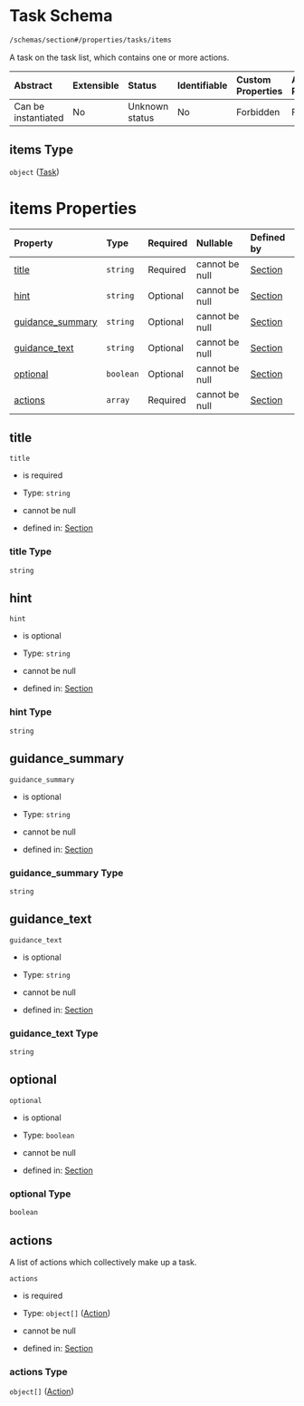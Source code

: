 # Task Schema

```txt
/schemas/section#/properties/tasks/items
```

A task on the task list, which contains one or more actions.

| Abstract            | Extensible | Status         | Identifiable | Custom Properties | Additional Properties | Access Restrictions | Defined In                                                                                      |
| :------------------ | :--------- | :------------- | :----------- | :---------------- | :-------------------- | :------------------ | :---------------------------------------------------------------------------------------------- |
| Can be instantiated | No         | Unknown status | No           | Forbidden         | Forbidden             | none                | [section.schema.json\*](../../app/workflows/schemas/section.schema.json "open original schema") |

## items Type

`object` ([Task](section-properties-tasks-task.md))

# items Properties

| Property                               | Type      | Required | Nullable       | Defined by                                                                                                                                     |
| :------------------------------------- | :-------- | :------- | :------------- | :--------------------------------------------------------------------------------------------------------------------------------------------- |
| [title](#title)                        | `string`  | Required | cannot be null | [Section](section-properties-tasks-task-properties-title.md "/schemas/section#/properties/tasks/items/properties/title")                       |
| [hint](#hint)                          | `string`  | Optional | cannot be null | [Section](section-properties-tasks-task-properties-hint.md "/schemas/section#/properties/tasks/items/properties/hint")                         |
| [guidance\_summary](#guidance_summary) | `string`  | Optional | cannot be null | [Section](section-properties-tasks-task-properties-guidance_summary.md "/schemas/section#/properties/tasks/items/properties/guidance_summary") |
| [guidance\_text](#guidance_text)       | `string`  | Optional | cannot be null | [Section](section-properties-tasks-task-properties-guidance_text.md "/schemas/section#/properties/tasks/items/properties/guidance_text")       |
| [optional](#optional)                  | `boolean` | Optional | cannot be null | [Section](section-properties-tasks-task-properties-optional.md "/schemas/section#/properties/tasks/items/properties/optional")                 |
| [actions](#actions)                    | `array`   | Required | cannot be null | [Section](section-properties-tasks-task-properties-actions.md "/schemas/section#/properties/tasks/items/properties/actions")                   |

## title



`title`

*   is required

*   Type: `string`

*   cannot be null

*   defined in: [Section](section-properties-tasks-task-properties-title.md "/schemas/section#/properties/tasks/items/properties/title")

### title Type

`string`

## hint



`hint`

*   is optional

*   Type: `string`

*   cannot be null

*   defined in: [Section](section-properties-tasks-task-properties-hint.md "/schemas/section#/properties/tasks/items/properties/hint")

### hint Type

`string`

## guidance\_summary



`guidance_summary`

*   is optional

*   Type: `string`

*   cannot be null

*   defined in: [Section](section-properties-tasks-task-properties-guidance_summary.md "/schemas/section#/properties/tasks/items/properties/guidance_summary")

### guidance\_summary Type

`string`

## guidance\_text



`guidance_text`

*   is optional

*   Type: `string`

*   cannot be null

*   defined in: [Section](section-properties-tasks-task-properties-guidance_text.md "/schemas/section#/properties/tasks/items/properties/guidance_text")

### guidance\_text Type

`string`

## optional



`optional`

*   is optional

*   Type: `boolean`

*   cannot be null

*   defined in: [Section](section-properties-tasks-task-properties-optional.md "/schemas/section#/properties/tasks/items/properties/optional")

### optional Type

`boolean`

## actions

A list of actions which collectively make up a task.

`actions`

*   is required

*   Type: `object[]` ([Action](section-properties-tasks-task-properties-actions-action.md))

*   cannot be null

*   defined in: [Section](section-properties-tasks-task-properties-actions.md "/schemas/section#/properties/tasks/items/properties/actions")

### actions Type

`object[]` ([Action](section-properties-tasks-task-properties-actions-action.md))

